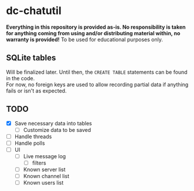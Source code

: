 # dc-chatutil

**Everything in this repository is provided as-is. No responsibility is taken for anything coming from using and/or distributing material within, no warranty is provided!** To be used for educational purposes only.

## SQLite tables

Will be finalized later. Until then, the `CREATE TABLE` statements can be found in the code.<br>
For now, no foreign keys are used to allow recording partial data if anything fails or isn't as expected.

## TODO

- [x] Save necessary data into tables
    - [ ] Customize data to be saved
- [ ] Handle threads
- [ ] Handle polls
- [ ] UI
    - [ ] Live message log
        - [ ] filters
    - [ ] Known server list
    - [ ] Known channel list
    - [ ] Known users list
